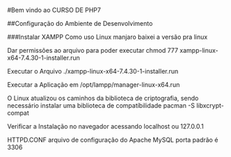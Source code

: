 #Bem vindo ao CURSO DE PHP7

##Configuração do Ambiente de Desenvolvimento

###Instalar XAMPP
Como uso Linux manjaro baixei a versão pra linux

Dar permissões ao arquivo para poder executar
chmod 777 xampp-linux-x64-7.4.30-1-installer.run

Executar o Arquivo
./xampp-linux-x64-7.4.30-1-installer.run

Executar a Aplicação em
/opt/lampp/manager-linux-x64.run

O Linux atualizou os caminhos da biblioteca de criptografia,
sendo necessário instalar uma biblioteca de compatíbilidade
pacman -S libxcrypt-compat

Verificar a Instalação no navegador acessando
localhost ou 127.0.0.1


HTTPD.CONF arquivo de configuração do Apache
MySQL porta padrão é 3306

